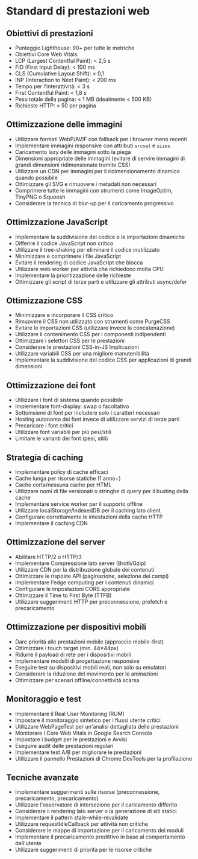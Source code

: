 # Standard di prestazioni web

## Obiettivi di prestazioni

- Punteggio Lighthouse: 90+ per tutte le metriche
- Obiettivi Core Web Vitals:
- LCP (Largest Contentful Paint): < 2,5 s
- FID (First Input Delay): < 100 ms
- CLS (Cumulative Layout Shift): < 0,1
- INP (Interaction to Next Paint): < 200 ms
- Tempo per l'interattività: < 3 s
- First Contentful Paint: < 1,8 s
- Peso totale della pagina: < 1 MB (idealmente < 500 KB)
- Richieste HTTP: < 50 per pagina

## Ottimizzazione delle immagini

- Utilizzare formati WebP/AVIF con fallback per i browser meno recenti
- Implementare immagini responsive con attributi `srcset` e `sizes`
- Caricamento lazy delle immagini sotto la piega
- Dimensioni appropriate delle immagini (evitare di servire immagini di grandi dimensioni ridimensionate tramite CSS)
- Utilizzare un CDN per immagini per il ridimensionamento dinamico quando possibile
- Ottimizzare gli SVG e rimuovere i metadati non necessari
- Comprimere tutte le immagini con strumenti come ImageOptim, TinyPNG o Squoosh
- Considerare la tecnica di blur-up per il caricamento progressivo

## Ottimizzazione JavaScript

- Implementare la suddivisione del codice e le importazioni dinamiche
- Differire il codice JavaScript non critico
- Utilizzare il tree-shaking per eliminare il codice inutilizzato
- Minimizzare e comprimere i file JavaScript
- Evitare il rendering di codice JavaScript che blocca
- Utilizzare web worker per attività che richiedono molta CPU
- Implementare la prioritizzazione delle richieste
- Ottimizzare gli script di terze parti e utilizzare gli attributi async/defer

## Ottimizzazione CSS

- Minimizzare e incorporare il CSS critico
- Rimuovere il CSS non utilizzato con strumenti come PurgeCSS
- Evitare le importazioni CSS (utilizzare invece la concatenazione)
- Utilizzare il contenimento CSS per i componenti indipendenti
- Ottimizzare i selettori CSS per le prestazioni
- Considerare le prestazioni CSS-in-JS Implicazioni
- Utilizzare variabili CSS per una migliore manutenibilità
- Implementare la suddivisione del codice CSS per applicazioni di grandi dimensioni

## Ottimizzazione dei font

- Utilizzare i font di sistema quando possibile
- Implementare font-display: swap o facoltativo
- Sottoinsiemi di font per includere solo i caratteri necessari
- Hosting autonomo dei font invece di utilizzare servizi di terze parti
- Precaricare i font critici
- Utilizzare font variabili per più pesi/stili
- Limitare le varianti dei font (pesi, stili)

## Strategia di caching

- Implementare policy di cache efficaci
- Cache lunga per risorse statiche (1 anno+)
- Cache corta/nessuna cache per HTML
- Utilizzare nomi di file versionati o stringhe di query per il busting della cache
- Implementare service worker per il supporto offline
- Utilizzare localStorage/IndexedDB per il caching lato client
- Configurare correttamente le intestazioni della cache HTTP
- Implementare il caching CDN

## Ottimizzazione del server

- Abilitare HTTP/2 o HTTP/3
- Implementare Compressione lato server (Brotli/Gzip)
- Utilizzare CDN per la distribuzione globale dei contenuti
- Ottimizzare le risposte API (paginazione, selezione dei campi)
- Implementare l'edge computing per i contenuti dinamici
- Configurare le impostazioni CORS appropriate
- Ottimizzare il Time to First Byte (TTFB)
- Utilizzare suggerimenti HTTP per preconnessione, prefetch e precaricamento

## Ottimizzazione per dispositivi mobili

- Dare priorità alle prestazioni mobile (approccio mobile-first)
- Ottimizzare i touch target (min. 44×44px)
- Ridurre il payload di rete per i dispositivi mobili
- Implementare modelli di progettazione responsive
- Eseguire test su dispositivi mobili reali, non solo su emulatori
- Considerare la riduzione del movimento per le animazioni
- Ottimizzare per scenari offline/connettività scarsa

## Monitoraggio e test

- Implementare il Real User Monitoring (RUM)
- Impostare il monitoraggio sintetico per i flussi utente critici
- Utilizzare WebPageTest per un'analisi dettagliata delle prestazioni
- Monitorare i Core Web Vitals in Google Search Console
- Impostare i budget per le prestazioni e Avvisi
- Eseguire audit delle prestazioni regolari
- Implementare test A/B per migliorare le prestazioni
- Utilizzare il pannello Prestazioni di Chrome DevTools per la profilazione

## Tecniche avanzate

- Implementare suggerimenti sulle risorse (preconnessione, precaricamento, precaricamento)
- Utilizzare l'osservatore di intersezione per il caricamento differito
- Considerare il rendering lato server o la generazione di siti statici
- Implementare il pattern stale-while-revalidate
- Utilizzare requestIdleCallback per attività non critiche
- Considerare le mappe di importazione per il caricamento dei moduli
- Implementare il precaricamento predittivo in base al comportamento dell'utente
- Utilizzare suggerimenti di priorità per le risorse critiche